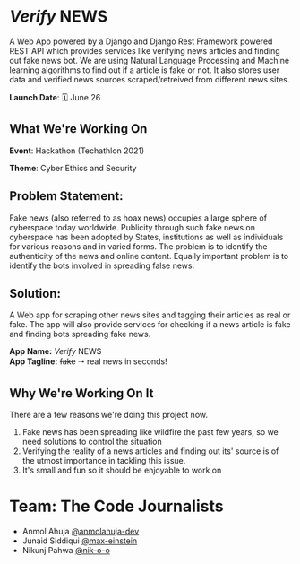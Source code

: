 # *Verify* NEWS

A Web App powered by a Django and Django Rest Framework powered REST API which provides services like verifying news articles and finding out fake news bot. We are using Natural Language Processing and Machine learning algorithms to find out if a article is fake or not. It also stores user data and verified news sources scraped/retreived from different news sites.  

**Launch Date**: 🗓 June 26

## What We're Working On

**Event**: Hackathon (Techathlon 2021)

**Theme**: Cyber Ethics and Security

## Problem Statement:
Fake news (also referred to as hoax news) occupies a large sphere of cyberspace today worldwide. Publicity through such fake news on cyberspace has been adopted by States, institutions as well as individuals for various reasons and in varied forms. The problem is to identify the authenticity of the news and online content. Equally important problem is to identify the bots involved in spreading false news.
## Solution:
A Web app for scraping other news sites and tagging their articles as real or fake. The app will also provide services for checking if a news article is fake and finding bots spreading fake news. 

**App Name:**       *Verify* NEWS <br>
**App Tagline:**    ~~fake~~ 🠒 real news in seconds! <br>

## Why We're Working On It

There are a few reasons we're doing this project now.

1. Fake news has been spreading like wildfire the past few years, so we need solutions to control the situation
2. Verifying the reality of a news articles and finding out its' source is of the utmost importance in tackling this issue.
3. It's small and fun so it should be enjoyable to work on

# Team: The Code Journalists

- Anmol Ahuja [@anmolahuja-dev](https://github.com/anmolahuja-dev)
- Junaid Siddiqui [@max-einstein](https://github.com/max-einstein)
- Nikunj Pahwa [@nik-o-o](https://github.com/nik-o-o)

